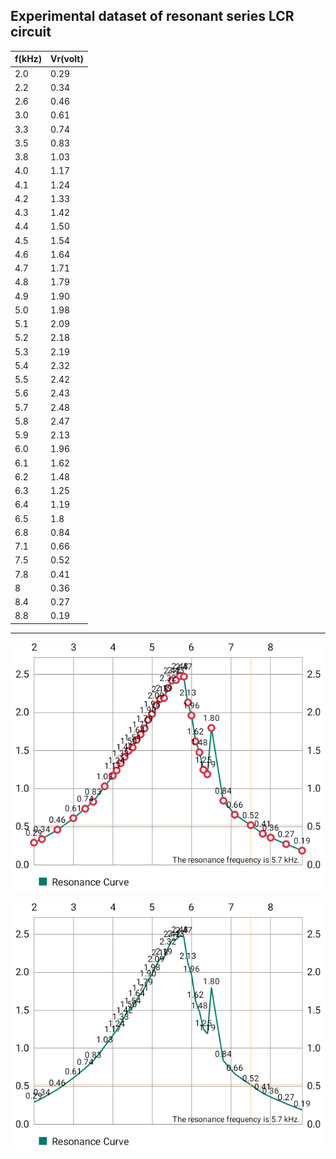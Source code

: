 ## Experimental dataset of resonant series LCR circuit

f(kHz)  |  Vr(volt)
--------|----------
2.0     |  0.29
2.2     |  0.34
2.6     |  0.46
3.0     |  0.61
3.3     |  0.74
3.5     |  0.83
3.8     |  1.03
4.0     |  1.17
4.1     |  1.24
4.2     |  1.33
4.3     |  1.42
4.4     |  1.50
4.5     |  1.54
4.6     |  1.64
4.7     |  1.71
4.8     |  1.79
4.9     |  1.90
5.0     |  1.98
5.1     |  2.09
5.2     |  2.18
5.3     |  2.19
5.4     |  2.32
5.5     |  2.42
5.6     |  2.43
5.7     |  2.48
5.8     |  2.47
5.9     |  2.13
6.0     |  1.96
6.1     |  1.62
6.2     |  1.48
6.3     |  1.25
6.4     |  1.19
6.5     |  1.8
6.8     |  0.84
7.1     |  0.66
7.5     |  0.52
7.8     |  0.41
8       |  0.36
8.4     |  0.27
8.8     |  0.19
-----


![line-plot](line-plot.png)

![data-plot](data-plot.png)
